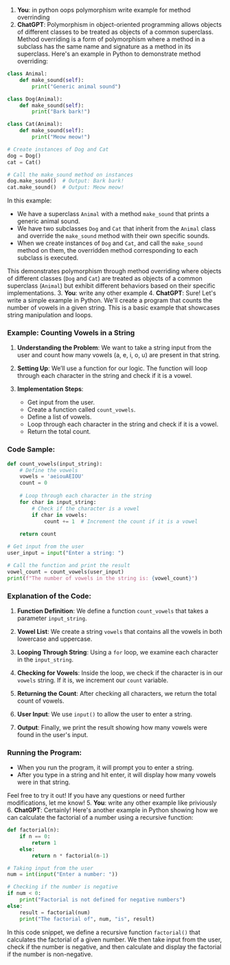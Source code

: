 1. **You**: in python oops polymorphism write example for method overrinding
2. **ChatGPT**: Polymorphism in object-oriented programming allows objects of different classes to be treated as objects of a common superclass. Method overriding is a form of polymorphism where a method in a subclass has the same name and signature as a method in its superclass. Here's an example in Python to demonstrate method overriding:

```python
class Animal:
    def make_sound(self):
        print("Generic animal sound")

class Dog(Animal):
    def make_sound(self):
        print("Bark bark!")

class Cat(Animal):
    def make_sound(self):
        print("Meow meow!")

# Create instances of Dog and Cat
dog = Dog()
cat = Cat()

# Call the make_sound method on instances
dog.make_sound()  # Output: Bark bark!
cat.make_sound()  # Output: Meow meow!
```

In this example:
- We have a superclass `Animal` with a method `make_sound` that prints a generic animal sound.
- We have two subclasses `Dog` and `Cat` that inherit from the `Animal` class and override the `make_sound` method with their own specific sounds.
- When we create instances of `Dog` and `Cat`, and call the `make_sound` method on them, the overridden method corresponding to each subclass is executed.

This demonstrates polymorphism through method overriding where objects of different classes (`Dog` and `Cat`) are treated as objects of a common superclass (`Animal`) but exhibit different behaviors based on their specific implementations.
3. **You**: write any other example
4. **ChatGPT**: Sure! Let's write a simple example in Python. We'll create a program that counts the number of vowels in a given string. This is a basic example that showcases string manipulation and loops. 

### Example: Counting Vowels in a String

1. **Understanding the Problem**: We want to take a string input from the user and count how many vowels (a, e, i, o, u) are present in that string.

2. **Setting Up**: We’ll use a function for our logic. The function will loop through each character in the string and check if it is a vowel.

3. **Implementation Steps**:
   - Get input from the user.
   - Create a function called `count_vowels`.
   - Define a list of vowels.
   - Loop through each character in the string and check if it is a vowel.
   - Return the total count.

### Code Sample:

```python
def count_vowels(input_string):
    # Define the vowels
    vowels = 'aeiouAEIOU'
    count = 0
    
    # Loop through each character in the string
    for char in input_string:
        # Check if the character is a vowel
        if char in vowels:
            count += 1  # Increment the count if it is a vowel
            
    return count

# Get input from the user
user_input = input("Enter a string: ")

# Call the function and print the result
vowel_count = count_vowels(user_input)
print(f"The number of vowels in the string is: {vowel_count}")
```

### Explanation of the Code:

1. **Function Definition**: We define a function `count_vowels` that takes a parameter `input_string`.

2. **Vowel List**: We create a string `vowels` that contains all the vowels in both lowercase and uppercase.

3. **Looping Through String**: Using a `for` loop, we examine each character in the `input_string`.

4. **Checking for Vowels**: Inside the loop, we check if the character is in our `vowels` string. If it is, we increment our `count` variable.

5. **Returning the Count**: After checking all characters, we return the total count of vowels.

6. **User Input**: We use `input()` to allow the user to enter a string.

7. **Output**: Finally, we print the result showing how many vowels were found in the user's input.

### Running the Program:
- When you run the program, it will prompt you to enter a string.
- After you type in a string and hit enter, it will display how many vowels were in that string.

Feel free to try it out! If you have any questions or need further modifications, let me know!
5. **You**: write any other example like priviously
6. **ChatGPT**: Certainly! Here's another example in Python showing how we can calculate the factorial of a number using a recursive function:

```python
def factorial(n):
    if n == 0:
        return 1
    else:
        return n * factorial(n-1)

# Taking input from the user
num = int(input("Enter a number: "))

# Checking if the number is negative
if num < 0:
    print("Factorial is not defined for negative numbers")
else:
    result = factorial(num)
    print("The factorial of", num, "is", result)
```

In this code snippet, we define a recursive function `factorial()` that calculates the factorial of a given number. We then take input from the user, check if the number is negative, and then calculate and display the factorial if the number is non-negative.
